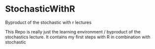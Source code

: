 # StochasticWithR
Byproduct of the stochastic with r lectures

This Repo is really just the learning environment / byproduct of the stochastics lecture. It contains my first steps with R in combination with stochastic
